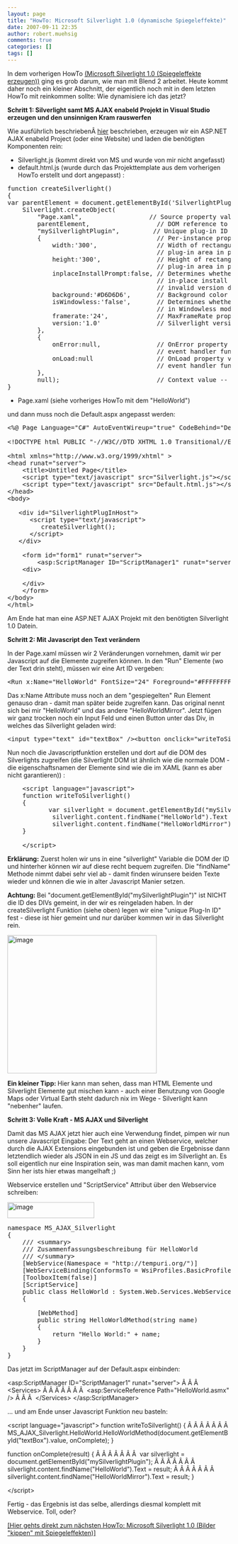 ```yaml
---
layout: page
title: "HowTo: Microsoft Silverlight 1.0 (dynamische Spiegeleffekte)"
date: 2007-09-11 22:35
author: robert.muehsig
comments: true
categories: []
tags: []
---
```

In dem vorherigen HowTo <a href="http://code-inside.de/blog/artikel/howto-microsoft-silverlight-10-spiegeleffekte-erzeugen/">(Microsoft Silverlight 1.0 (Spiegeleffekte erzeugen))</a> ging es grob darum, wie man mit Blend 2 arbeitet.
Heute kommt daher noch ein kleiner Abschnitt, der eigentlich noch mit in dem letzten HowTo mit reinkommen sollte: Wie dynamisiere ich das jetzt?

<strong>Schritt 1: Silverlight samt MS AJAX enabeld Projekt in Visual Studio erzeugen und den unsinnigen Kram rauswerfen</strong>

Wie ausführlich beschriebenÂ <a href="http://code-inside.de/blog/artikel/howto-microsoft-silverlight-10-praktischer-anfang/">hier</a> beschrieben, erzeugen wir ein ASP.NET AJAX enabeld Project (oder eine Website) und laden die benötigten Komponenten rein:

- Silverlight.js (kommt direkt von MS und wurde von mir nicht angefasst)
- default.html.js (wurde durch das Projekttemplate aus dem vorherigen HowTo erstellt und dort angepasst) :
<pre class="csharpcode">function createSilverlight() 
{ 
var parentElement = document.getElementById(<span class="str">'SilverlightPlugInHost'</span>); 
    Silverlight.createObject( 
        <span class="str">"Page.xaml"</span>,                  <span class="rem">// Source property value.</span> 
        parentElement,                  <span class="rem">// DOM reference to hosting DIV tag.</span> 
        <span class="str">"mySilverlightPlugin"</span>,         <span class="rem">// Unique plug-in ID value.</span> 
        {                               <span class="rem">// Per-instance properties.</span> 
            width:<span class="str">'300'</span>,                <span class="rem">// Width of rectangular region of </span> 
                                        <span class="rem">// plug-in area in pixels.</span> 
            height:<span class="str">'300'</span>,               <span class="rem">// Height of rectangular region of </span> 
                                        <span class="rem">// plug-in area in pixels.</span> 
            inplaceInstallPrompt:<span class="kwrd">false</span>, <span class="rem">// Determines whether to display </span> 
                                        <span class="rem">// in-place install prompt if </span> 
                                        <span class="rem">// invalid version detected.</span> 
            background:<span class="str">'#D6D6D6'</span>,       <span class="rem">// Background color of plug-in.</span> 
            isWindowless:<span class="str">'false'</span>,       <span class="rem">// Determines whether to display plug-in </span> 
                                        <span class="rem">// in Windowless mode.</span> 
            framerate:<span class="str">'24'</span>,             <span class="rem">// MaxFrameRate property value.</span> 
            version:<span class="str">'1.0'</span>               <span class="rem">// Silverlight version to use.</span> 
        }, 
        { 
            onError:<span class="kwrd">null</span>,               <span class="rem">// OnError property value -- </span> 
                                        <span class="rem">// event handler function name.</span> 
            onLoad:<span class="kwrd">null</span>                 <span class="rem">// OnLoad property value -- </span> 
                                        <span class="rem">// event handler function name.</span> 
        }, 
        <span class="kwrd">null</span>);                          <span class="rem">// Context value -- event handler function name.</span> 
}</pre>
- Page.xaml (siehe vorheriges HowTo mit dem "HelloWorld")

und dann muss noch die Default.aspx angepasst werden:
<pre class="csharpcode">&lt;%@ Page Language=<span class="str">"C#"</span> AutoEventWireup=<span class="str">"true"</span> CodeBehind=<span class="str">"Default.aspx.cs"</span> Inherits=<span class="str">"MS_AJAX_Silverlight._Default"</span> %&gt;    

&lt;!DOCTYPE html PUBLIC <span class="str">"-//W3C//DTD XHTML 1.0 Transitional//EN"</span> <span class="str">"http://www.w3.org/TR/xhtml1/DTD/xhtml1-transitional.dtd"</span>&gt;    

&lt;html xmlns=<span class="str">"http://www.w3.org/1999/xhtml"</span> &gt; 
&lt;head runat=<span class="str">"server"</span>&gt; 
    &lt;title&gt;Untitled Page&lt;/title&gt; 
    &lt;script type=<span class="str">"text/javascript"</span> src=<span class="str">"Silverlight.js"</span>&gt;&lt;/script&gt; 
    &lt;script type=<span class="str">"text/javascript"</span> src=<span class="str">"Default.html.js"</span>&gt;&lt;/script&gt; 
&lt;/head&gt; 
&lt;body&gt;    

   &lt;div id=<span class="str">"SilverlightPlugInHost"</span>&gt; 
      &lt;script type=<span class="str">"text/javascript"</span>&gt; 
         createSilverlight(); 
      &lt;/script&gt; 
   &lt;/div&gt;    

    &lt;form id=<span class="str">"form1"</span> runat=<span class="str">"server"</span>&gt; 
        &lt;asp:ScriptManager ID=<span class="str">"ScriptManager1"</span> runat=<span class="str">"server"</span> /&gt; 
    &lt;div&gt;    

    &lt;/div&gt; 
    &lt;/form&gt; 
&lt;/body&gt; 
&lt;/html&gt;</pre>
Am Ende hat man eine ASP.NET AJAX Projekt mit den benötigten Silverlight 1.0 Datein.

<strong>Schritt 2: Mit Javascript den Text verändern</strong>

In der Page.xaml müssen wir 2 Veränderungen vornehmen, damit wir per Javascript auf die Elemente zugreifen können. In den "Run" Elemente (wo der Text drin steht), müssen wir eine Art ID vergeben:
<pre class="csharpcode">&lt;Run x:Name=<span class="str">"HelloWorld"</span> FontSize=<span class="str">"24"</span> Foreground=<span class="str">"#FFFFFFFF"</span> Text=<span class="str">"Hello World!"</span>/&gt;</pre>
Das x:Name Attribute muss noch an dem "gespiegelten" Run Element genauso dran - damit man später beide zugreifen kann. Das original nennt sich bei mir "HelloWorld" und das andere "HelloWorldMirror".
Jetzt fügen wir ganz trocken noch ein Input Feld und einen Button unter das Div, in welches das Silverlight geladen wird:
<pre class="csharpcode">&lt;input type=<span class="str">"text"</span> id=<span class="str">"textBox"</span> /&gt;&lt;button onclick=<span class="str">"writeToSilverlight()"</span>&gt;Klick&lt;/button&gt;</pre>
Nun noch die Javascriptfunktion erstellen und dort auf die DOM des Silverlights zugreifen (die Silverlight DOM ist ähnlich wie die normale DOM - die eigenschaftsnamen der Elemente sind wie die im XAML (kann es aber nicht garantieren)) :
<pre class="csharpcode">    &lt;script language=<span class="str">"javascript"</span>&gt; 
    function writeToSilverlight() 
    { 
           var silverlight = document.getElementById(<span class="str">"mySilverlightPlugin"</span>); 
            silverlight.content.findName(<span class="str">"HelloWorld"</span>).Text = document.getElementById(<span class="str">"textBox"</span>).<span class="kwrd">value</span>; 
            silverlight.content.findName(<span class="str">"HelloWorldMirror"</span>).Text = document.getElementById(<span class="str">"textBox"</span>).<span class="kwrd">value</span>; 
    }    

    &lt;/script&gt;</pre>
<strong>Erklärung:</strong> Zuerst holen wir uns in eine "silverlight" Variable die DOM der ID und hinterher können wir auf diese recht bequem zugreifen. Die "findName" Methode nimmt dabei sehr viel ab - damit finden wirunsere beiden Texte wieder und können die wie in alter Javascript Manier setzen.

<strong>Achtung: </strong>Bei "document.getElementById("mySilverlightPlugin")" ist NICHT die ID des DIVs gemeint, in der wir es reingeladen haben. In der createSilverlight Funktion (siehe oben) legen wir eine "unique Plug-In ID" fest - diese ist hier gemeint und nur darüber kommen wir in das Silverlight rein.

<a atomicselection="true" href="{{BASE_PATH}}/assets/wp-images/image16.png"><img border="0" width="337" src="{{BASE_PATH}}/assets/wp-images/image-thumb16.png" alt="image" height="312" style="border-width: 0px" /></a>

<strong>Ein kleiner Tipp: </strong>Hier kann man sehen, dass man HTML Elemente und Silverlight Elemente gut mischen kann - auch einer Benutzung von Google Maps oder Virtual Earth steht dadurch nix im Wege - Silverlight kann "nebenher" laufen.

<strong>Schritt 3: Volle Kraft - MS AJAX und Silverlight</strong>

Damit das MS AJAX jetzt hier auch eine Verwendung findet, pimpen wir nun unsere Javascript Eingabe: Der Text geht an einen Webservice, welcher durch die AJAX Extensions eingebunden ist und geben die Ergebnisse dann letztendlich wieder als JSON in ein JS und das zeigt es im Silverlight an. Es soll eigentlich nur eine Inspiration sein, was man damit machen kann, vom Sinn her ists hier etwas mangelhaft ;)

Webservice erstellen und "ScriptService" Attribut über den Webservice schreiben:

<a atomicselection="true" href="{{BASE_PATH}}/assets/wp-images/image17.png"><img border="0" width="196" src="{{BASE_PATH}}/assets/wp-images/image-thumb17.png" alt="image" height="36" style="border-width: 0px" /></a>
<pre class="csharpcode"><span class="kwrd">namespace</span> MS_AJAX_Silverlight 
{ 
    <span class="rem">/// &lt;summary&gt;</span> 
    <span class="rem">/// Zusammenfassungsbeschreibung für HelloWorld</span> 
    <span class="rem">/// &lt;/summary&gt;</span> 
    [WebService(Namespace = <span class="str">"http://tempuri.org/"</span>)] 
    [WebServiceBinding(ConformsTo = WsiProfiles.BasicProfile1_1)] 
    [ToolboxItem(<span class="kwrd">false</span>)] 
    [ScriptService] 
    <span class="kwrd">public</span> <span class="kwrd">class</span> HelloWorld : System.Web.Services.WebService 
    {    

        [WebMethod] 
        <span class="kwrd">public</span> <span class="kwrd">string</span> HelloWorldMethod(<span class="kwrd">string</span> name) 
        { 
            <span class="kwrd">return</span> <span class="str">"Hello World:"</span> + name; 
        } 
    } 
}</pre>
Das jetzt im ScriptManager auf der Default.aspx einbinden:

&lt;asp:ScriptManager ID="ScriptManager1" runat="server"&gt;
Â Â Â  &lt;Services&gt;
Â Â Â Â Â Â Â  &lt;asp:ServiceReference Path="HelloWorld.asmx" /&gt;
Â Â Â  &lt;/Services&gt;
&lt;/asp:ScriptManager&gt;

... und am Ende unser Javascript Funktion neu basteln:

&lt;script language="javascript"&gt;
function writeToSilverlight()
{
Â Â Â Â Â Â Â  MS_AJAX_Silverlight.HelloWorld.HelloWorldMethod(document.getElementById("textBox").value, onComplete);
}

function onComplete(result)
{
Â Â Â Â Â Â Â  var silverlight = document.getElementById("mySilverlightPlugin");
Â Â Â Â Â Â Â  silverlight.content.findName("HelloWorld").Text = result;
Â Â Â Â Â Â Â  silverlight.content.findName("HelloWorldMirror").Text = result;
}

&lt;/script&gt;

Fertig - das Ergebnis ist das selbe, allerdings diesmal komplett mit Webservice. Toll, oder?

<a href="http://code-inside.de/blog/artikel/howto-microsoft-silverlight-10-bilder-kippen-samt-spiegeleffekte/">[Hier gehts direkt zum nächsten HowTo: Microsoft Silverlight 1.0 (Bilder "kippen" mit Spiegeleffekten)]</a>
